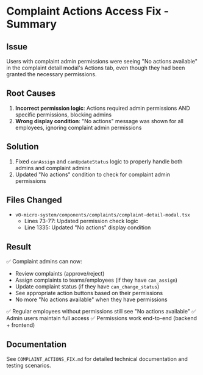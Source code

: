 # Complaint Actions Access Fix - Summary

## Issue
Users with complaint admin permissions were seeing "No actions available" in the complaint detail modal's Actions tab, even though they had been granted the necessary permissions.

## Root Causes
1. **Incorrect permission logic**: Actions required admin permissions AND specific permissions, blocking admins
2. **Wrong display condition**: "No actions" message was shown for all employees, ignoring complaint admin permissions

## Solution
1. Fixed `canAssign` and `canUpdateStatus` logic to properly handle both admins and complaint admins
2. Updated "No actions" condition to check for complaint admin permissions

## Files Changed
- `v0-micro-system/components/complaints/complaint-detail-modal.tsx`
  - Lines 73-77: Updated permission check logic
  - Line 1335: Updated "No actions" display condition

## Result
✅ Complaint admins can now:
- Review complaints (approve/reject)
- Assign complaints to teams/employees (if they have `can_assign`)
- Update complaint status (if they have `can_change_status`)  
- See appropriate action buttons based on their permissions
- No more "No actions available" when they have permissions

✅ Regular employees without permissions still see "No actions available"
✅ Admin users maintain full access
✅ Permissions work end-to-end (backend + frontend)

## Documentation
See `COMPLAINT_ACTIONS_FIX.md` for detailed technical documentation and testing scenarios.
